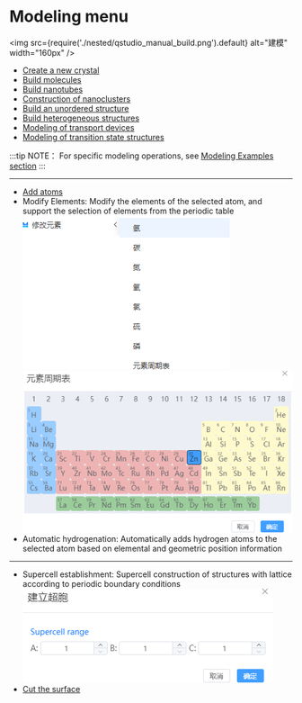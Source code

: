 # Modeling menu
<!-- <img src="nested/qstudio_manual_build.png"> -->

<img src={require('./nested/qstudio_manual_build.png').default} alt="建模" width="160px" />



- [Create a new crystal](./qstudio_manual_build_crystal.md)
- [Build molecules](./qstudio_manual_build_molecule.md)
- [Build nanotubes](./qstudio_manual_build_nanotube.md)
- [Construction of nanoclusters](./qstudio_manual_build_nanocluster.md)
- [Build an unordered structure](./qstudio_manual_build_packmol.md)
- [Build heterogeneous structures](./qstudio_manual_build_hetero.md)
- [Modeling of transport devices](./qstudio_manual_build_transport.md)
- [Modeling of transition state structures](./qstudio_manual_build_neb.md)
  
:::tip NOTE：
For specific modeling operations, see [Modeling Examples section](./qstudio_example.md)
:::

---

- [Add atoms](./qstudio_manual_build_addatom.md)
- Modify Elements: Modify the elements of the selected atom, and support the selection of elements from the periodic table
![](./nested/qstudio_manual_build_modifyelement1.png)
![](./nested/qstudio_manual_build_modifyelement2.png)
- Automatic hydrogenation: Automatically adds hydrogen atoms to the selected atom based on elemental and geometric position information

---

- Supercell establishment: Supercell construction of structures with lattice according to periodic boundary conditions
![](./nested/qstudio_manual_build_supercell.png)
- [Cut the surface](./qstudio_manual_build_cleavesurface.md)

